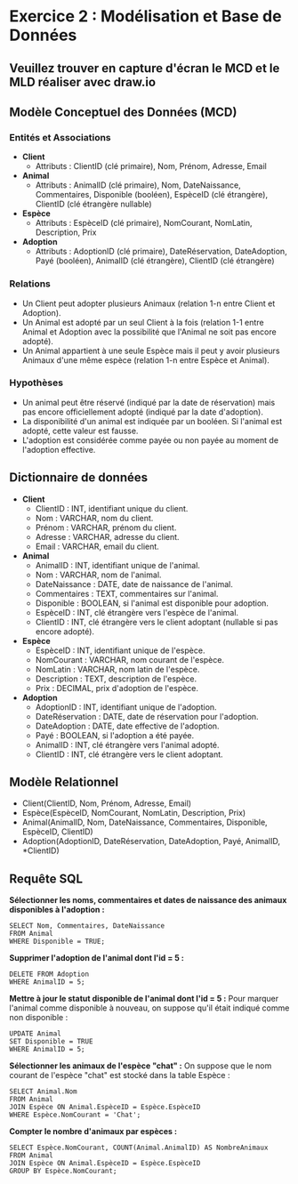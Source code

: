 # Exercice 2 : Modélisation et Base de Données

## Veuillez trouver en capture d'écran le MCD et le MLD réaliser avec draw.io

## Modèle Conceptuel des Données (MCD)

### Entités et Associations
- **Client**
  - Attributs : ClientID (clé primaire), Nom, Prénom, Adresse, Email
- **Animal**
  - Attributs : AnimalID (clé primaire), Nom, DateNaissance, Commentaires, Disponible (booléen), EspèceID (clé étrangère), ClientID (clé étrangère nullable)
- **Espèce**
  - Attributs : EspèceID (clé primaire), NomCourant, NomLatin, Description, Prix
- **Adoption**
  - Attributs : AdoptionID (clé primaire), DateRéservation, DateAdoption, Payé (booléen), AnimalID (clé étrangère), ClientID (clé étrangère)

### Relations
- Un Client peut adopter plusieurs Animaux (relation 1-n entre Client et Adoption).
- Un Animal est adopté par un seul Client à la fois (relation 1-1 entre Animal et Adoption avec la possibilité que l'Animal ne soit pas encore adopté).
- Un Animal appartient à une seule Espèce mais il peut y avoir plusieurs Animaux d'une même espèce (relation 1-n entre Espèce et Animal).

### Hypothèses
- Un animal peut être réservé (indiqué par la date de réservation) mais pas encore officiellement adopté (indiqué par la date d'adoption).
- La disponibilité d'un animal est indiquée par un booléen. Si l'animal est adopté, cette valeur est fausse.
- L'adoption est considérée comme payée ou non payée au moment de l'adoption effective.

## Dictionnaire de données
- **Client**
  - ClientID : INT, identifiant unique du client.
  - Nom : VARCHAR, nom du client.
  - Prénom : VARCHAR, prénom du client.
  - Adresse : VARCHAR, adresse du client.
  - Email : VARCHAR, email du client.
- **Animal**
  - AnimalID : INT, identifiant unique de l'animal.
  - Nom : VARCHAR, nom de l'animal.
  - DateNaissance : DATE, date de naissance de l'animal.
  - Commentaires : TEXT, commentaires sur l'animal.
  - Disponible : BOOLEAN, si l'animal est disponible pour adoption.
  - EspèceID : INT, clé étrangère vers l'espèce de l'animal.
  - ClientID : INT, clé étrangère vers le client adoptant (nullable si pas encore adopté).
- **Espèce**
  - EspèceID : INT, identifiant unique de l'espèce.
  - NomCourant : VARCHAR, nom courant de l'espèce.
  - NomLatin : VARCHAR, nom latin de l'espèce.
  - Description : TEXT, description de l'espèce.
  - Prix : DECIMAL, prix d'adoption de l'espèce.
- **Adoption**
  - AdoptionID : INT, identifiant unique de l'adoption.
  - DateRéservation : DATE, date de réservation pour l'adoption.
  - DateAdoption : DATE, date effective de l'adoption.
  - Payé : BOOLEAN, si l'adoption a été payée.
  - AnimalID : INT, clé étrangère vers l'animal adopté.
  - ClientID : INT, clé étrangère vers le client adoptant.

## Modèle Relationnel
- Client(ClientID, Nom, Prénom, Adresse, Email)
- Espèce(EspèceID, NomCourant, NomLatin, Description, Prix)
- Animal(AnimalID, Nom, DateNaissance, Commentaires, Disponible, EspèceID, ClientID)
- Adoption(AdoptionID, DateRéservation, DateAdoption, Payé, AnimalID, *ClientID)

## Requête SQL

**Sélectionner les noms, commentaires et dates de naissance des animaux disponibles à l'adoption :**
```
SELECT Nom, Commentaires, DateNaissance
FROM Animal
WHERE Disponible = TRUE;
```
**Supprimer l'adoption de l'animal dont l'id = 5 :**
```
DELETE FROM Adoption
WHERE AnimalID = 5;
```
**Mettre à jour le statut disponible de l'animal dont l'id = 5 :**
Pour marquer l'animal comme disponible à nouveau, on suppose qu'il était indiqué comme non disponible :
```
UPDATE Animal
SET Disponible = TRUE
WHERE AnimalID = 5;
```

**Sélectionner les animaux de l'espèce "chat" :**
On suppose que le nom courant de l'espèce "chat" est stocké dans la table Espèce :
```
SELECT Animal.Nom
FROM Animal
JOIN Espèce ON Animal.EspèceID = Espèce.EspèceID
WHERE Espèce.NomCourant = 'Chat';
```

**Compter le nombre d'animaux par espèces :**
```
SELECT Espèce.NomCourant, COUNT(Animal.AnimalID) AS NombreAnimaux
FROM Animal
JOIN Espèce ON Animal.EspèceID = Espèce.EspèceID
GROUP BY Espèce.NomCourant;
```




